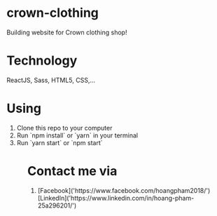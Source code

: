 # crown-clothing

Building website for Crown clothing shop!

# Technology

ReactJS, Sass, HTML5, CSS,...

# Using

<ol>
<li>
    Clone this repo to your computer
</li>
<li>
    Run `npm install` or `yarn` in your terminal
</li>
<li>
    Run `yarn start` or `npm start`
</li>
<ol>

# Contact me via

<ol>
<li>
[Facebook]('https://www.facebook.com/hoangpham2018/')
[LinkedIn]('https://www.linkedin.com/in/hoang-pham-25a296201/')
</li>
</ol>

